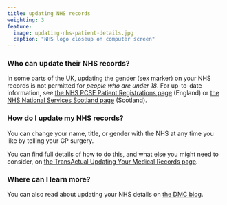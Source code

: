```yaml
---
title: updating NHS records
weighting: 3
feature:
  image: updating-nhs-patient-details.jpg
  caption: "NHS logo closeup on computer screen"
---
```


### Who can update their NHS records?

In some parts of the UK, updating the gender (sex marker) on your NHS records is not permitted for *people who are under 18*. For up-to-date information, see [the NHS PCSE Patient Registrations page](https://pcse.england.nhs.uk/help/patient-registrations/gender-reassignment) (England) or [the NHS National Services Scotland page](https://www.nss.nhs.scot/medical-services/patient-registration-and-medical-records/how-to-change-patient-details/) (Scotland).

### How do I update my NHS records?

You can change your name, title, or gender with the NHS at any time you like by telling your GP surgery. 

You can find full details of how to do this, and what else you might need to consider, on [the TransActual Updating Your Medical Records page](https://transactual.org.uk/updating-medical-records/).

### Where can I learn more?

You can also read about updating your NHS details on [the DMC blog](https://www.dillonmarshallcowell.co.uk/legal-transition-blog/changing-your-nhs-number).